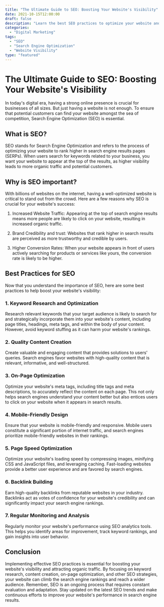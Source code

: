 ```yaml
--- 
title: "The Ultimate Guide to SEO: Boosting Your Website's Visibility"
date: 2021-10-15T12:00:00
draft: false
description: "Learn the best SEO practices to optimize your website and increase its visibility on search engines."
categories: 
  - "Digital Marketing"
tags: 
  - "SEO"
  - "Search Engine Optimization"
  - "Website Visibility"
type: "featured"
---
```


# The Ultimate Guide to SEO: Boosting Your Website's Visibility

In today's digital era, having a strong online presence is crucial for businesses of all sizes. But just having a website is not enough. To ensure that potential customers can find your website amongst the sea of competition, Search Engine Optimization (SEO) is essential.

## What is SEO?

SEO stands for Search Engine Optimization and refers to the process of optimizing your website to rank higher in search engine results pages (SERPs). When users search for keywords related to your business, you want your website to appear at the top of the results, as higher visibility leads to more organic traffic and potential customers.

## Why is SEO important?

With billions of websites on the internet, having a well-optimized website is critical to stand out from the crowd. Here are a few reasons why SEO is crucial for your website's success:

1. Increased Website Traffic: Appearing at the top of search engine results means more people are likely to click on your website, resulting in increased organic traffic.

2. Brand Credibility and trust: Websites that rank higher in search results are perceived as more trustworthy and credible by users.

3. Higher Conversion Rates: When your website appears in front of users actively searching for products or services like yours, the conversion rate is likely to be higher.

## Best Practices for SEO

Now that you understand the importance of SEO, here are some best practices to help boost your website's visibility:

### 1. Keyword Research and Optimization

Research relevant keywords that your target audience is likely to search for and strategically incorporate them into your website's content, including page titles, headings, meta tags, and within the body of your content. However, avoid keyword stuffing as it can harm your website's rankings.

### 2. Quality Content Creation

Create valuable and engaging content that provides solutions to users' queries. Search engines favor websites with high-quality content that is relevant, informative, and well-structured.

### 3. On-Page Optimization

Optimize your website's meta tags, including title tags and meta descriptions, to accurately reflect the content on each page. This not only helps search engines understand your content better but also entices users to click on your website when it appears in search results.

### 4. Mobile-Friendly Design

Ensure that your website is mobile-friendly and responsive. Mobile users constitute a significant portion of internet traffic, and search engines prioritize mobile-friendly websites in their rankings.

### 5. Page Speed Optimization

Optimize your website's loading speed by compressing images, minifying CSS and JavaScript files, and leveraging caching. Fast-loading websites provide a better user experience and are favored by search engines.

### 6. Backlink Building

Earn high-quality backlinks from reputable websites in your industry. Backlinks act as votes of confidence for your website's credibility and can significantly impact your search engine rankings.

### 7. Regular Monitoring and Analysis

Regularly monitor your website's performance using SEO analytics tools. This helps you identify areas for improvement, track keyword rankings, and gain insights into user behavior.

## Conclusion

Implementing effective SEO practices is essential for boosting your website's visibility and attracting organic traffic. By focusing on keyword research, content creation, on-page optimization, and other SEO strategies, your website can climb the search engine rankings and reach a wider audience. Remember, SEO is an ongoing process that requires constant evaluation and adaptation. Stay updated on the latest SEO trends and make continuous efforts to improve your website's performance in search engine results.
